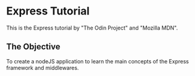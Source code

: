 # Express Tutorial

This is the Express tutorial by "The Odin Project" and "Mozilla MDN".

## The Objective

To create a nodeJS application to learn the main concepts of the Express framework and middlewares.
